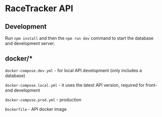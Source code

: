 # RaceTracker API

## Development

Run `npm install` and then the `npm run dev` command to start the database and development server.

## docker/\*

`docker-compose.dev.yml` - for local API development (only includes a database)

`docker-compose.local.yml` - it uses the latest API version, required for front-end development

`docker-compose.prod.yml` - production

`Dockerfile` - API docker image
